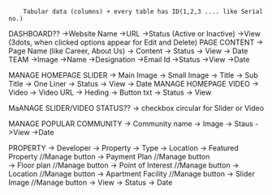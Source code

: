         Tabular data (columns) + every table has ID(1,2,3 .... like Serial no.)

DASHBOARD??
->Website Name
->URL
->Status (Active or Inactive)
->View (3dots, when clicked options appear for Edit and Delete)
PAGE CONTENT
-> Page Name (like Career, About Us)
-> Content
-> Status
-> View
-> Date
TEAM
->Image
->Name
->Designation
->Email Id
->Status
->View
->Date

MANAGE HOMEPAGE SLIDER
-> Main Image
-> Small Image
-> Title
-> Sub Title
-> One Liner
-> Status
-> View
-> Date
MANAGE HOMEPAGE VIDEO
-> Video
-> Video URL
-> Heding
-> Button txt
-> Status
-> View

MaANAGE SLIDER/VIDEO STATUS??
-> checkbox circular for Slider or Video

MANAGE POPULAR COMMUNITY
-> Community name
-> Image
-> Staus ->View ->Date

PROPERTY
-> Developer
-> Property
-> Type
-> Location
-> Featured Property //Manage button
-> Payment Plan //Manage button  
 -> Floor plan //Manage button
-> Point of Interest //Manage button
-> Location //Manage button
-> Apartment Facility //Manage button
-> Slider Image //Manage button
-> View
-> Status
-> Date
